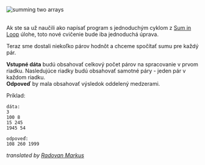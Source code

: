 <div class="text-center">
	<img src="https://codeabbey.github.io/data/sums_in_loop.gif" alt="summing two arrays"/>
</div>
<br/>

Ak ste sa už naučili ako napísať program s jednoduchým cyklom z [Sum in Loop][prevtask] úlohe,
toto nové cvičenie bude iba jednoduchá úprava.

[prevtask]: ./sum-in-loop

Teraz sme dostali niekoľko párov hodnôt a chceme spočítať sumu pre každý pár.  

**Vstupné dáta** budú obsahovať celkový počet párov na spracovanie v prvom riadku.
Nasledujúce riadky budú obsahovať samotné páry - jeden pár v každom riadku.  
**Odpoveď** by mala obsahovať výsledok oddelený medzerami.

Príklad:

    dáta:
    3
    100 8
    15 245
    1945 54
    
    odpoveď:
    108 260 1999

_translated by [Radovan Markus](https://www.codeabbey.com/index/user_profile/rajkoisawesome)_
